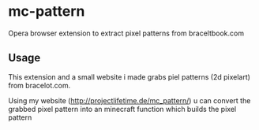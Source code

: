 # mc-pattern
Opera browser extension to extract pixel patterns from braceltbook.com

## Usage
This extension and a small website i made grabs piel patterns (2d pixelart) from bracelot.com.

Using my website (http://projectlifetime.de/mc_pattern/) u can convert the grabbed pixel pattern into an minecraft function which builds the pixel pattern
